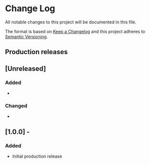 # Change Log
All notable changes to this project will be documented in this file.

The format is based on [Keep a Changelog](http://keepachangelog.com/)
and this project adheres to [Semantic Versioning](http://semver.org/).

## Production releases
## [Unreleased]
### Added
*

### Changed
*

## [1.0.0] -
### Added
* Initial production release
